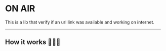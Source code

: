 # ON AIR 
This is a lib that verify if an url link was available and working on internet.

---

## How it works 🤷🏾‍♀️
